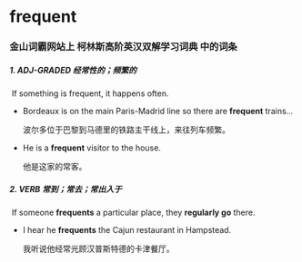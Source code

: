 # frequent

### 金山词霸网站上 柯林斯高阶英汉双解学习词典 中的词条

##### 1. ADJ-GRADED 经常性的；频繁的

​	If something is frequent, it happens often.

- Bordeaux is on the main Paris-Madrid line so there are **frequent** trains...

  波尔多位于巴黎到马德里的铁路主干线上，来往列车频繁。

- He is a **frequent** visitor to the house.

  他是这家的常客。

##### 2. VERB 常到；常去；常出入于

​	If someone **frequents** a particular place, they **regularly go** there.

- I hear he **frequents** the Cajun restaurant in Hampstead.

  我听说他经常光顾汉普斯特德的卡津餐厅。